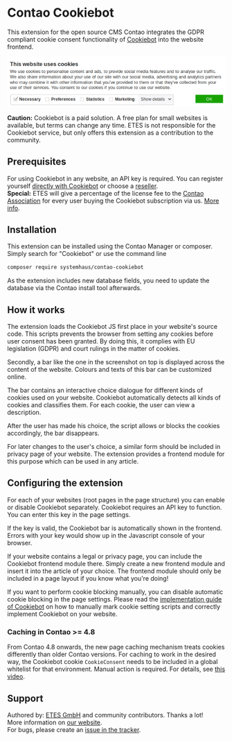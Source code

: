# Contao Cookiebot

This extension for the open source CMS Contao integrates the GDPR compliant
cookie consent functionality of [Cookiebot](https://www.cookiebot.com/en/)
into the website frontend.

![Screenshot of Cookiebot in action](help/cookiebot-screenshot.png?raw=true "An example for the Cookiebot disclaimer bar in a website")

**Caution:** Cookiebot is a paid solution. A free plan for small websites is
available, but terms can change any time. ETES is not responsible for the
Cookiebot service, but only offers this extension as a contribution to the
community.

## Prerequisites

For using Cookiebot in any website, an API key is required. You can register
yourself [directly with Cookiebot](https://manage.cookiebot.com/de/signup) or
choose a [reseller](https://www.cookiebot.com/en/resellers/).  
**Special:** ETES will give a percentage of the license fee to the
[Contao Association](https://association.contao.org/) for every user buying the
Cookiebot subscription via us. [More info](https://www.etes.de/cookiebot).

## Installation

This extension can be installed using the Contao Manager or composer. Simply
search for "Cookiebot" or use the command line

```bash
composer require systemhaus/contao-cookiebot
```

As the extension includes new database fields, you need to update the database
via the Contao install tool afterwards.

## How it works

The extension loads the Cookiebot JS first place in your website's source code.
This scripts prevents the browser from setting any cookies before user consent
has been granted. By doing this, it complies with EU legislation (GDPR) and
court rulings in the matter of cookies.

Secondly, a bar like the one in the screenshot on top is displayed across the
content of the website. Colours and texts of this bar can be customized online.

The bar contains an interactive choice dialogue for different kinds of cookies
used on your website. Cookiebot automatically detects all kinds of cookies and
classifies them. For each cookie, the user can view a description.

After the user has made his choice, the script allows or blocks the cookies
accordingly, the bar disappears.

For later changes to the user's choice, a similar form should be included in
privacy page of your website. The extension provides a frontend module for this
purpose which can be used in any article.

## Configuring the extension

For each of your websites (root pages in the page structure) you can enable
or disable Cookiebot separately. Cookiebot requires an API key to function.
You can enter this key in the page settings.

If the key is valid, the Cookiebot bar is automatically shown in the frontend.
Errors with your key would show up in the Javascript console of your browser.

If your website contains a legal or privacy page, you can include the Cookiebot
frontend module there. Simply create a new frontend module and insert it into
the article of your choice. The frontend module should only be included in a
page layout if you know what you're doing!

If you want to perform cookie blocking manually, you can disable automatic
cookie blocking in the page settings. Please read the [implementation guide of Cookiebot](https://www.cookiebot.com/goto/manual-implementation)
on how to manually mark cookie setting scripts and correctly implement
Cookiebot on your website.

### Caching in Contao >= 4.8

From Contao 4.8 onwards, the new page caching mechanism treats cookies
differently than older Contao versions. For caching to work in the desired way,
the Cookiebot cookie `CookieConsent` needs to be included in a global whitelist
for that environment. Manual action is required. For details, see [this video](https://www.youtube.com/watch?v=VU4JmsmF99Y&feature=youtu.be&t=1802).

## Support

Authored by: [ETES GmbH](https://github.com/systemhaus/) and community
contributors. Thanks a lot!  
More information on [our website](https://www.etes.de/cookiebot).  
For bugs, please create an [issue in the tracker](https://github.com/systemhaus/contao-cookiebot/issues).
